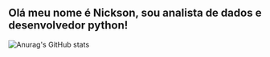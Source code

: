 ## Olá meu nome é Nickson, sou analista de dados e desenvolvedor python!

![Anurag's GitHub stats](https://github-readme-stats.vercel.app/api?username=NicksonIndiani&show_icons=true&theme=algolia)
